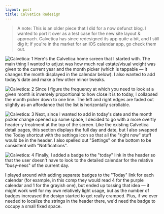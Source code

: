 ```yaml
---
layout: post
title: Calvetica Redesign
---
```


> A note: This is an older piece that I did for a now defunct blog. I wanted to port it over as a test case for the new site layout & approach. Calvetica has since redesigned its app quite a bit, and I still dig it; if you're in the market for an iOS calendar app, go check them out.

![Calvetica: 1]({{site.img}}/calvetica/1.png)
Here's the Calvetica home screen that I started with. The main thing I wanted to adjust was how much real estate/visual weight was given to the current year and the month picker (which is tappable — it changes the month displayed in the calendar below). I also wanted to add today's date and make a few other minor tweaks.

![Calvetica: 2]({{site.img}}/calvetica/2.png)
Since I figure the frequency at which you need to look at a given month is inversely proportional to how close it is to today, I collapsed the month picker down to one line. The left and right edges are faded out slightly as an affordance that the list is horizontally scrollable.

![Calvetica: 3]({{site.img}}/calvetica/3.png)
Next, since I wanted to add in today's date and the month picker change opened up some space, I decided to go with a more overtly header-y treatment at the top of the screen. Like the existing Calvetica detail pages, this section displays the full day and date, but I also swapped the Today shortcut with the settings icon so that all the "right now" stuff would be in the header. I also spelled out "Settings" on the bottom to be consistent with "Notifications".

![Calvetica: 4]({{site.img}}/calvetica/4.png)
Finally, I added a badge to the "today" link in the header so that the user doesn't have to look to the detailed calendar for the relative "busy-ness" of the current day.

I played around with adding separate badges to the "Today" link for each calendar (for example, in this comp they would read 4 for the purple calendar and 1 for the grayish one), but ended up tossing that idea — it might work well for my own relatively light usage, but as the number of badges increased the design started to get really cramped. Plus, if we ever needed to localize the strings in the header there, we'd need the badge to occupy a small fixed space.
